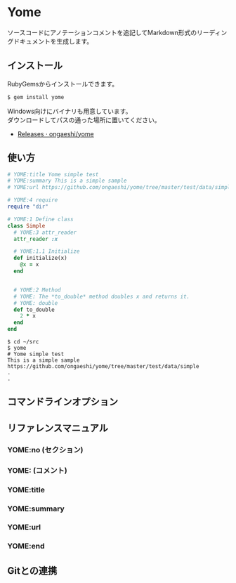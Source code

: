 # Yome

ソースコードにアノテーションコメントを追記してMarkdown形式のリーディングドキュメントを生成します。

## インストール

RubyGemsからインストールできます。

    $ gem install yome

Windows向けにバイナリも用意しています。  
ダウンロードしてパスの通った場所に置いてください。

- [Releases · ongaeshi/yome](https://github.com/ongaeshi/yome/releases/)

## 使い方

```ruby
# YOME:title Yome simple test
# YOME:summary This is a simple sample
# YOME:url https://github.com/ongaeshi/yome/tree/master/test/data/simple

# YOME:4 require
require "dir"

# YOME:1 Define class
class Simple
  # YOME:3 attr_reader
  attr_reader :x

  # YOME:1.1 Initialize
  def initialize(x)
    @x = x
  end


  # YOME:2 Method
  # YOME: The *to_double* method doubles x and returns it.
  # YOME: double
  def to_double
    2 * x
  end
end
```

```
$ cd ~/src
$ yome
# Yome simple test
This is a simple sample
https://github.com/ongaeshi/yome/tree/master/test/data/simple
.
.
```

## コマンドラインオプション

## リファレンスマニュアル
### YOME:no (セクション) 
### YOME: (コメント)
### YOME:title
### YOME:summary
### YOME:url
### YOME:end

## Gitとの連携
